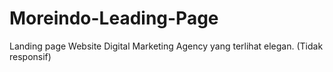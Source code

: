 # Moreindo-Leading-Page

Landing page Website Digital Marketing Agency yang terlihat elegan. (Tidak responsif)
